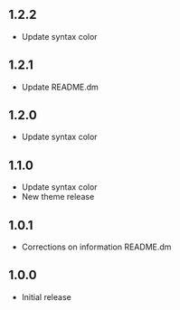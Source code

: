 ## 1.2.2

- Update syntax color 

## 1.2.1

- Update README.dm

## 1.2.0

- Update syntax color 

## 1.1.0

- Update syntax color 
- New theme release 

## 1.0.1

- Corrections on information README.dm 

## 1.0.0

- Initial release
